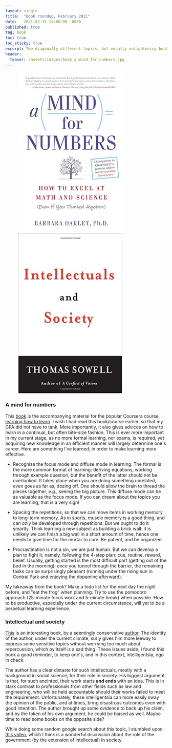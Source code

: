 ```yaml
---
layout: single
title:  "Book roundup, February 2021"
date:   2021-02-15 12:00:00 -0600
published: true
tag: book
toc: true
toc_sticky: true
excerpt: Two diagonally different topics, but equally enlightening books.
header:
  teaser: /assets/images/book_a_mind_for_numbers.jpg
---
```

<figure class="half">
<a href="/assets/images/book_a_mind_for_numbers.jpg"><img src="/assets/images/book_a_mind_for_numbers.jpg"></a>
<a href="/assets/images/book_intellectuals_and_society.jpg"><img src="/assets/images/book_intellectuals_and_society.jpg"></a>
</figure>

### A mind for numbers
This [book](https://www.amazon.com/Mind-Numbers-Science-Flunked-Algebra-ebook/dp/B00G3L19ZU) is the accompanying material for the popular Coursera course, [learning how to learn](https://www.coursera.org/learn/learning-how-to-learn). I wish I had read this book/course earlier, so that my GPA did not have to tank. More importantly, it also gives advices on how to learn in a continual, but often bite-size fashion. This is ever more important in my current stage, as no more formal learning, nor exams, is required, yet acquiring new knowledge in an efficient manner will largely determine one's career. Here are something I've learned, in order to make learning more effective.

* Recognize the focus mode and diffuse mode in learning. The formal is the more common format of learning: deriving equations, working through example question, but the benefit of the latter should not be overlooked. It takes place when you are doing something unrelated, even goes as far as, dozing off. One should allow the brain to thread the pieces together, _e.g._, seeing the big picture. This diffuse mode can be as valuable as the focus mode. If you can dream about the topics you are learning, that is a very sign!

* Spacing the repetitions, so that we can move items in working memory to long-term memory. As in sports, muscle memory is a good thing, and can only be developed through repetitions. But we ought to do it smartly. Think learning a new subject as building a brick wall: it is unlikely we can finish a big wall in a short amount of time, hence one needs to give time for the mortar to cure. Be patient, and be organized.

* Procrastination is not a sin, we are just human. But we can develop a plan to fight it, namely, following the 4-step plan: cue, routine, reward, belief. Usually, getting started is the most difficult part (getting out of the bed in the morning): once you tunnel through the barrier, the remaining tasks can be surprisingly pleasant (running under the rising sun in Central Park and enjoying the dopamine afterward).

My takeaway from the book? Make a todo list for the next day the night before, and "eat the frog" when planning. Try to use the pomodoro approach (25-minute focus work and 5-minute break) when possible. How to be productive, especially under the current circumstance, will yet to be a perpetual learning experience.

### Intellectual and society
[This](https://en.wikipedia.org/wiki/Intellectuals_and_Society) is an interesting book, by a seemingly conservative [author](https://en.wikipedia.org/wiki/Thomas_Sowell). The identity of the author, under the current climate, surly gives him more leeway to express some sensitive topics without worrying too much about repercussion, which by itself is a sad thing. These issues aside, I found this book a good reminder, to keep one's, and in this context, intelligentsia, ego in check.

The author has a clear distaste for such intellectuals, mostly with a background in social science, for their role in society. His biggest argument is that, for such anointed, their work starts **and ends** with an idea. This is in stark contrast to professionals from other fields such as law and engineering, who will be held accountable should their works failed to meet the requirement. Unfortunately, these intelligentsia can more easily sway the opinion of the public, and at times, bring disastrous outcomes even with good intention. The author brought up some evidence to back up his claim, and by the token of his own argument, he could be biased as well. Maybe time to read some books on the opposite side?

While doing some random google search about this topic, I stumbled upon [this video](https://www.youtube.com/watch?v=hpwPciW74b8), which I think is a wonderful discussion about the role of the government (by the extension of intellectual) in society.